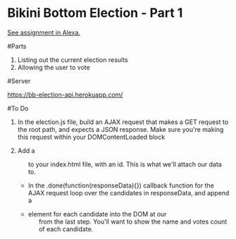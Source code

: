 # Bikini Bottom Election - Part 1
[See assignment in Alexa.](https://alexa.bitmaker.co/wdi/67/assignments/2056/latest)

#Parts

1. Listing out the current election results
2. Allowing the user to vote

#Server

https://bb-election-api.herokuapp.com/

#To Do

1.  In the election.js file, build an AJAX request that makes a GET request to the root path, and expects a JSON response.
Make sure you're making this request within your DOMContentLoaded block

2. Add a <ul> to your index.html file, with an id. This is what we'll attach our data to.

3. In the .done(function(responseData){}) callback function for the AJAX request loop over the candidates in responseData, and append a <li> element for each candidate into the DOM at our <ul> from the last step. You'll want to show the name and votes count of each candidate.
